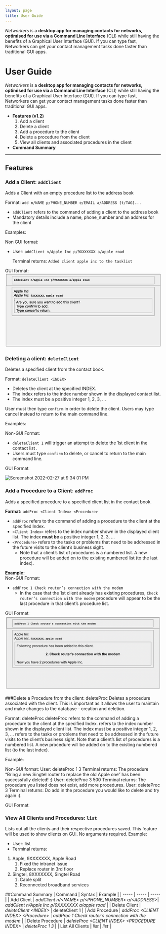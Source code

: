 ```yaml
---
layout: page
title: User Guide
---
```


*Networkers* is a **desktop app for managing contacts for networks, 
optimised for use via a Command Line Interface** (CLI) 
while still having the benefits of a Graphical User Interface (GUI). 
If you can type fast, Networkers can get your contact management tasks 
done faster than traditional GUI apps.



# User Guide

*Networkers* is a **desktop app for managing contacts for networks, optimised for use via a Command Line Interface** (CLI) while still having the benefits of a Graphical User Interface (GUI). If you can type fast, Networkers can get your contact management tasks done faster than traditional GUI apps.

- **Features (v1.2)**
  1. Add a client
  2. Delete a client
  3. Add a procedure to the client
  4. Delete a procedure from the client
  5. View all clients and associated procedures in the client
- **Command Summary**




--------------------------------------------------------------------------------------------------------------------

## Features


### Add a Client: `addClient`

Adds a Client with an empty procedure list to the address book

Format: `add n/NAME p/PHONE_NUMBER e/EMAIL a/ADDRESS [t/TAG]...`
 - `addClient` refers to the command of adding a client to the address book
 - Mandatory details include a name, phone_number and an address for the client

Examples:

Non GUI format:
-  User: `addClient n/Apple Inc p/9XXXXXXX a/apple road`
   
   Terminal returns: `Added client apple inc to the tasklist`


GUI format:
    ![Ui](images/addClient.png)




### Deleting a client: `deleteClient`

Deletes a specified client from  the contact book.

Format: `deleteClient <INDEX>`

* Deletes the client at the specified INDEX.
* The index refers to the index number shown in the displayed contact list.
* The index must be a positive integer 1, 2, 3, …

User must then type `confirm` in order to delete the client. Users may type cancel instead to return to the main command line.

Examples:


Non-GUI Format:
* `deleteClient 1` will trigger an attempt to delete the 1st client in the contact list .
* Users must type `confirm` to delete, or cancel to return to the main command line.

GUI Format:

<img width="590" alt="Screenshot 2022-02-27 at 9 34 01 PM" src="https://user-images.githubusercontent.com/70692871/155884523-849617d8-15fb-4267-9a9c-96e7f257b518.png">


### Add a Procedure to a Client: `addProc`

Adds a specified procedure to a specified client list in the contact book.

**Format:** `addProc <Client Index> <Procedure>`
* `addProc` refers to the command of adding a procedure to the client at the specified Index.
* `<Client Index>` refers to the index number shown in the displayed client list. The index **must be** a positive integer 1, 2, 3, …​
* `<Procedure>` refers to the tasks or problems that need to be addressed in the future visits to the client’s business sight.
  * Note that a client’s list of procedures is a numbered list. A new procedure will be added on to the existing numbered list (to the last index).

**Example:** <br/>
Non-GUI Format:
* `addProc 1 Check router’s connection with the modem`
  * In the case that the 1st client already has existing procedures, `Check router’s connection with the modem` procedure will appear to be the last procedure in that client’s procedure list.

GUI Format:
![addProc](images/addProc.png)

###Delete a Procedure from the client: deleteProc
Deletes a procedure associated with the client. This is important as it allows the user to maintain and make changes to the database - creation and deletion.

Format: deleteProc <clientIndex> <Proc Index>
deleteProc refers to the command of adding a procedure to the client at the specified Index.
<Client Index> refers to the index number shown in the displayed client list. The index must be a positive integer 1, 2, 3, …​
<Procedure> refers to the tasks or problems that need to be addressed in the future visits to the client’s business sight.
Note that a client’s list of procedures is a numbered list. A new procedure will be added on to the existing numbered list (to the last index).

Example:

Non-GUI format:
User: deleteProc 1 3
Terminal returns: The procedure “Bring a new Singtel router to replace the old Apple one” has been successfully deleted! :)
User: deleteProc 3 500
Terminal returns: The procedure you listed does not exist, add more procedures.
User: deleteProc 3
Terminal returns: Do add in the procedure you would like to delete and try again :).

GUI Format:

### View All Clients and Procedures: `list`

Lists out all the clients and their respective procedures saved. 
This feature will be used to show clients on GUI. No arguments required.
Example: 
- User: list
- Terminal returns: 
1. Apple, 9XXXXXXX, Apple Road
    1. Fixed the intranet issue
    2. Replace router in 3rd floor
2. Singtel, 8XXXXXXX, Singtel Road
    1. Cable split
    2. Reconnected broadband services

##Command Summary
| Command | Syntax | Example |
| ----- | ----- | ----- |
| Add Client | _addClient n/\<NAME> p/\<PHONE_NUMBER> a/\<ADDRESS>_| _addClient n/Apple Inc p/9XXXXXXX a/apple road_ |
| Delete Client | _deleteClient \<INDEX>_ | deleteClient 1 |
| Add Procedure | _addProc \<CLIENT INDEX> \<Procedure>_ | _addProc 1 Check router’s connection with the modem_ |
| Delete Procedure | _deleteProc \<CLIENT INDEX> \<PROCEDURE INDEX>_ | _deleteProc 1 3_ |
| List All Clients | _list_ | _list_ |
